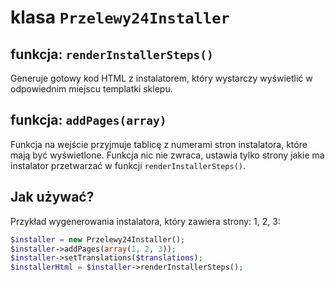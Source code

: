 # klasa `Przelewy24Installer` #

## funkcja: `renderInstallerSteps()` ##

Generuje gotowy kod HTML z instalatorem, który wystarczy wyświetlić w odpowiednim miejscu templatki sklepu.

## funkcja: `addPages(array)` ##

Funkcja na wejście przyjmuje tablicę z numerami stron instalatora, które mają być wyświetlone.
Funkcja nic nie zwraca, ustawia tylko strony jakie ma instalator przetwarzać w funkcji `renderInstallerSteps()`.

## Jak używać? ##

Przykład wygenerowania instalatora, który zawiera strony: 1, 2, 3:

```php
$installer = new Przelewy24Installer();
$installer->addPages(array(1, 2, 3));
$installer->setTranslations($translations);
$installerHtml = $installer->renderInstallerSteps();
```
